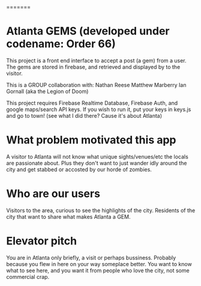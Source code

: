 =======
# Atlanta GEMS (developed under codename: Order 66)

This project is a front end interface to accept a post (a gem) from a user. The gems are stored in firebase, and retrieved and displayed by to the visitor.

This is a GROUP collaboration with:
Nathan Reese
Matthew Marberry
Ian Gornall
(aka the Legion of Doom)

This project requires Firebase Realtime Database, Firebase Auth, and google maps/search API keys. If you wish to run it, put your keys in keys.js and go to town!  (see what I did there? Cause it's about Atlanta)

# What problem motivated this app
A visitor to Atlanta will not know what unique sights/venues/etc the locals are passionate about. Plus they don't want to just wander idly around the city and get stabbed or accosted by our horde of zombies.

# Who are our users
Visitors to the area, curious to see the highlights of the city.
Residents of the city that want to share what makes Atlanta a GEM.


# Elevator pitch
You are in Atlanta only briefly, a visit or perhaps bussiness.  Probably because you flew in here on your way someplace better. You want to know what to see here, and you want it from people who love the city, not some commercial crap.
